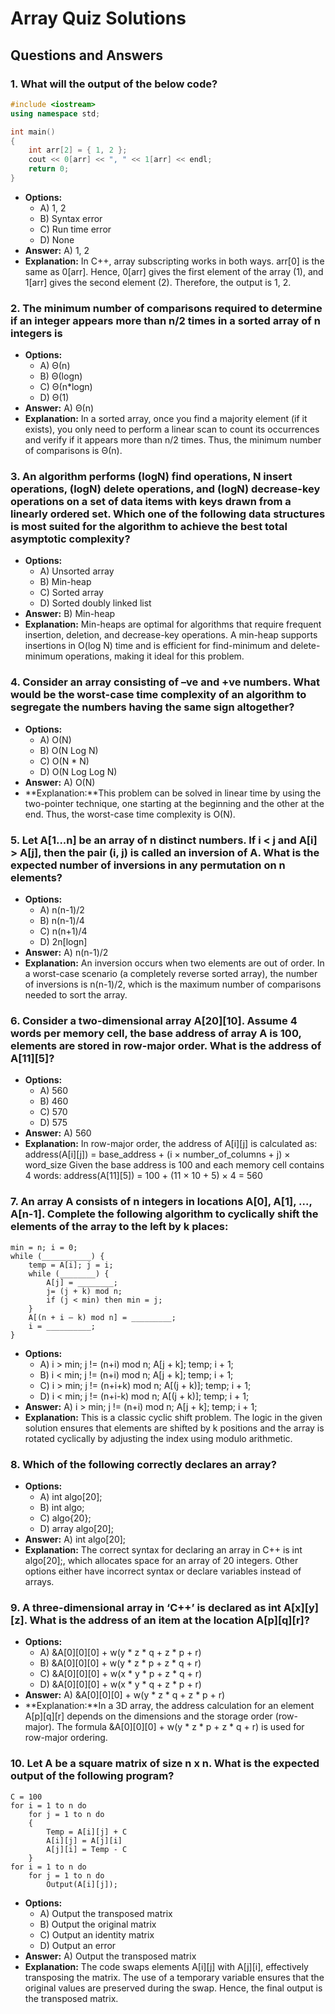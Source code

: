 
# Array Quiz Solutions

## Questions and Answers

### 1. What will the output of the below code?
```cpp
#include <iostream>
using namespace std;

int main()
{
    int arr[2] = { 1, 2 };
    cout << 0[arr] << ", " << 1[arr] << endl;
    return 0;
}
```
- **Options:**
  - A) 1, 2
  - B) Syntax error
  - C) Run time error
  - D) None
- **Answer:** A) 1, 2
- **Explanation:** In C++, array subscripting works in both ways. arr[0] is the same as 0[arr]. Hence, 0[arr] gives the first element of the array (1), and 1[arr] gives the second element (2). Therefore, the output is 1, 2.



### 2. The minimum number of comparisons required to determine if an integer appears more than n/2 times in a sorted array of n integers is
- **Options:**
  - A) Θ(n)
  - B) Θ(logn)
  - C) Θ(n*logn)
  - D) Θ(1)
- **Answer:** A) Θ(n)
- **Explanation:** In a sorted array, once you find a majority element (if it exists), you only need to perform a linear scan to count its occurrences and verify if it appears more than n/2 times. Thus, the minimum number of comparisons is Θ(n).



### 3. An algorithm performs (logN) find operations, N insert operations, (logN) delete operations, and (logN) decrease-key operations on a set of data items with keys drawn from a linearly ordered set. Which one of the following data structures is most suited for the algorithm to achieve the best total asymptotic complexity?
- **Options:**
  - A) Unsorted array
  - B) Min-heap
  - C) Sorted array
  - D) Sorted doubly linked list
- **Answer:** B) Min-heap
- **Explanation:** Min-heaps are optimal for algorithms that require frequent insertion, deletion, and decrease-key operations. A min-heap supports insertions in O(log N) time and is efficient for find-minimum and delete-minimum operations, making it ideal for this problem.

### 4. Consider an array consisting of –ve and +ve numbers. What would be the worst-case time complexity of an algorithm to segregate the numbers having the same sign altogether?
- **Options:**
  - A) O(N)
  - B) O(N Log N)
  - C) O(N * N)
  - D) O(N Log Log N)
- **Answer:** A) O(N)
- **Explanation:**This problem can be solved in linear time by using the two-pointer technique, one starting at the beginning and the other at the end. Thus, the worst-case time complexity is O(N).



### 5. Let A[1...n] be an array of n distinct numbers. If i < j and A[i] > A[j], then the pair (i, j) is called an inversion of A. What is the expected number of inversions in any permutation on n elements?
- **Options:**
  - A) n(n-1)/2
  - B) n(n-1)/4
  - C) n(n+1)/4
  - D) 2n[logn]
- **Answer:** A) n(n-1)/2
- **Explanation:**  An inversion occurs when two elements are out of order. In a worst-case scenario (a completely reverse sorted array), the number of inversions is n(n-1)/2, which is the maximum number of comparisons needed to sort the array.



### 6. Consider a two-dimensional array A[20][10]. Assume 4 words per memory cell, the base address of array A is 100, elements are stored in row-major order. What is the address of A[11][5]?
- **Options:**
  - A) 560
  - B) 460
  - C) 570
  - D) 575
- **Answer:** A) 560
- **Explanation:** In row-major order, the address of A[i][j] is calculated as:
address(A[i][j]) = base_address + (i × number_of_columns + j) × word_size
Given the base address is 100 and each memory cell contains 4 words:
address(A[11][5]) = 100 + (11 × 10 + 5) × 4 = 560



### 7. An array A consists of n integers in locations A[0], A[1], ..., A[n-1]. Complete the following algorithm to cyclically shift the elements of the array to the left by k places:
```plaintext
min = n; i = 0;
while (___________) {
    temp = A[i]; j = i;
    while (________) {
        A[j] = ________;
        j= (j + k) mod n;
        if (j < min) then min = j;
    }
    A[(n + i — k) mod n] = _________;
    i = __________;
}
```
- **Options:**
  - A) i > min; j != (n+i) mod n; A[j + k]; temp; i + 1;
  - B) i < min; j != (n+i) mod n; A[j + k]; temp; i + 1;
  - C) i > min; j != (n+i+k) mod n; A[(j + k)]; temp; i + 1;
  - D) i < min; j != (n+i-k) mod n; A[(j + k)]; temp; i + 1;
- **Answer:** A) i > min; j != (n+i) mod n; A[j + k]; temp; i + 1;
- **Explanation:**  This is a classic cyclic shift problem. The logic in the given solution ensures that elements are shifted by k positions and the array is rotated cyclically by adjusting the index using modulo arithmetic.

### 8. Which of the following correctly declares an array?
- **Options:**
  - A) int algo[20];
  - B) int algo;
  - C) algo{20};
  - D) array algo[20];
- **Answer:** A) int algo[20];
- **Explanation:** The correct syntax for declaring an array in C++ is int algo[20];, which allocates space for an array of 20 integers. Other options either have incorrect syntax or declare variables instead of arrays.


### 9. A three-dimensional array in ‘C++’ is declared as int A[x][y][z]. What is the address of an item at the location A[p][q][r]?
- **Options:**
  - A) &A[0][0][0] + w(y * z * q + z * p + r)
  - B) &A[0][0][0] + w(y * z * p + z * q + r)
  - C) &A[0][0][0] + w(x * y * p + z * q + r)
  - D) &A[0][0][0] + w(x * y * q + z * p + r)
- **Answer:** A) &A[0][0][0] + w(y * z * q + z * p + r)
- **Explanation:**In a 3D array, the address calculation for an element A[p][q][r] depends on the dimensions and the storage order (row-major). The formula &A[0][0][0] + w(y * z * p + z * q + r) is used for row-major ordering.


### 10. Let A be a square matrix of size n x n. What is the expected output of the following program?
```plaintext
C = 100
for i = 1 to n do
    for j = 1 to n do
    {
        Temp = A[i][j] + C
        A[i][j] = A[j][i]
        A[j][i] = Temp - C
    }
for i = 1 to n do
    for j = 1 to n do
        Output(A[i][j]);
```
- **Options:**
  - A) Output the transposed matrix
  - B) Output the original matrix
  - C) Output an identity matrix
  - D) Output an error
- **Answer:** A) Output the transposed matrix
- **Explanation:** The code swaps elements A[i][j] with A[j][i], effectively transposing the matrix. The use of a temporary variable ensures that the original values are preserved during the swap. Hence, the final output is the transposed matrix.


